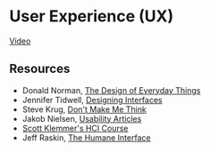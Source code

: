 User Experience (UX)
====================

[Video](https://www.youtube.com/watch?v=wJGReM7cie4)

Resources
---------

* Donald Norman, [The Design of Everyday Things](http://www.amazon.co.uk/Design-Everyday-Things-revised-expanded/dp/0262525674)
* Jennifer Tidwell, [Designing Interfaces](http://www.amazon.co.uk/Designing-Interfaces-Jenifer-Tidwell/dp/1449379702)
* Steve Krug, [Don't Make Me Think](http://www.amazon.co.uk/Dont-Make-Me-Think-Usability/dp/0321344758)
* Jakob Nielsen, [Usability Articles](http://www.nngroup.com/articles/)
* [Scott Klemmer's HCI Course](https://www.coursera.org/course/hcidesign)
* Jeff Raskin, [The Humane Interface](http://www.amazon.co.uk/Humane-Interface-Directions-Designing-Interactive/dp/0201379376)



